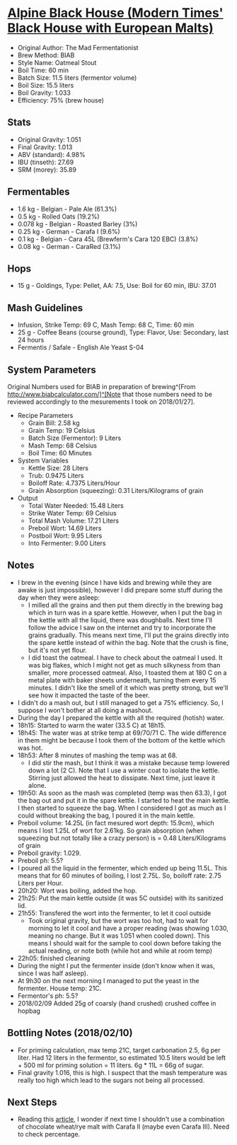 [Alpine Black House (Modern Times' Black House with European Malts)](https://www.brewersfriend.com/homebrew/recipe/view/584592/alpine-black-house-modern-times-black-house-european-malts)
================


* Original Author: The Mad Fermentationist
* Brew Method: BIAB
* Style Name: Oatmeal Stout
* Boil Time: 60 min
* Batch Size: 11.5 liters (fermentor volume)
* Boil Size: 15.5 liters
* Boil Gravity: 1.033
* Efficiency: 75% (brew house)


Stats
-----

* Original Gravity: 1.051
* Final Gravity: 1.013
* ABV (standard): 4.98%
* IBU (tinseth): 27.69
* SRM (morey): 35.89

Fermentables
------------

* 1.6 kg - Belgian - Pale Ale (61.3%)
* 0.5 kg - Rolled Oats (19.2%)
* 0.078 kg - Belgian - Roasted Barley (3%)
* 0.25 kg - German - Carafa I (9.6%)
* 0.1 kg - Belgian - Cara 45L (Brewferm's Cara 120 EBC) (3.8%)
* 0.08 kg - German - CaraRed (3.1%)

Hops
----

* 15 g - Goldings, Type: Pellet, AA: 7.5, Use: Boil for 60 min, IBU: 37.01

Mash Guidelines
---------------

* Infusion, Strike Temp: 69 C, Mash Temp: 68 C, Time: 60 min
* 25 g - Coffee Beans (course ground), Type: Flavor, Use: Secondary, last 24 hours
* Fermentis / Safale - English Ale Yeast S-04

System Parameters
-----------------

Original Numbers used for BIAB in preparation of brewing^[From http://www.biabcalculator.com/]^[Note that those numbers need to be reviewed accordingly to the mesurements I took on 2018/01/27].

* Recipe Parameters
    * Grain Bill: 2.58 kg
    * Grain Temp: 19 Celsius
    * Batch Size (Fermentor): 9 Liters
    * Mash Temp: 68 Celsius
    * Boil Time: 60 Minutes
* System Variables
    * Kettle Size: 28 Liters
    * Trub: 0.9475 Liters
    * Boiloff Rate: 4.7375 Liters/Hour
    * Grain Absorption (squeezing): 0.31 Liters/Kilograms of grain
* Output
    * Total Water Needed: 15.48 Liters
    * Strike Water Temp: 69 Celsius
    * Total Mash Volume: 17.21 Liters
    * Preboil Wort: 14.69 Liters
    * Postboil Wort: 9.95 Liters
    * Into Fermenter: 9.00 Liters

Notes
-----

* I brew in the evening (since I have kids and brewing while they are awake is just impossible), however I did prepare some stuff during the day when they were asleep:
    * I milled all the grains and then put them directly in the brewing bag which in turn was in a spare kettle. However, when I put the bag in the kettle with all the liquid, there was doughballs. Next time I'll follow the advice I saw on the internet and try to incorporate the grains gradually. This means next time, I'll put the grains directly into the spare kettle instead of within the bag. Note that the crush is fine, but it's not yet flour.
    * I did toast the oatmeal. I have to check about the oatmeal I used. It was big flakes, which I might not get as much silkyness from than smaller, more processed oatmeal. Also, I toasted them at 180 C on a metal plate with baker sheets underneath, turning them every 15 minutes. I didn't like the smell of it which was pretty strong, but we'll see how it impacted the taste of the beer.
* I didn't do a mash out, but I still managed to get a 75% efficiency. So, I suppose I won't bother at all doing a mashout. 
* During the day I prepared the kettle with all the required (hotish) water.
* 18h15: Started to warm the water (33.5 C) at 18h15.
* 18h45: The water was at strike temp at 69/70/71 C. The wide difference in them might be because I took them of the bottom of the kettle which was hot.
* 18h53: After 8 minutes of mashing the temp was at 68.
    * I did stir the mash, but I think it was a mistake because temp lowered down a lot (2 C). Note that I use a winter coat to isolate the kettle. Stirring just allowed the heat to dissipate. Next time, just leave it alone.
* 19h50: As soon as the mash was completed (temp was then 63.3), I got the bag out and put it in the spare kettle. I started to heat the main kettle. I then started to squeeze the bag. When I considered I got as much as I could without breaking the bag, I poured it in the main kettle.
* Preboil volume: 14.25L (in fact mesured wort depth: 15.9cm), which means I lost 1.25L of wort for 2.61kg. So grain absorption (when squeezing but not totally like a crazy person) is  = 0.48 Liters/Kilograms of grain
* Preboil gravity: 1.029.
* Preboil ph: 5.5?
* I poured all the liquid in the fermenter, which ended up being 11.5L. This means that for 60 minutes of boiling, I lost 2.75L. So, boiloff rate: 2.75 Liters per Hour.
* 20h20: Wort was boiling, added the hop.
* 21h25: Put the main kettle outside (it was 5C outside) with its sanitized lid.
* 21h55: Transfered the wort into the fermenter, to let it cool outside
     * Took original gravity, but the wort was too hot, had to wait for morning to let it cool and have a proper reading (was showing 1.030, meaning no change. But it was 1.051 when cooled down). This means I should wait for the sample to cool down before taking the actual reading, or note both (while hot and while at room temp)
* 22h05: finished cleaning
* During the night I put the fermenter inside (don't know when it was, since I was half asleep).
* At 9h30 on the next morning I managed to put the yeast in the fermenter. House temp: 21C.
* Fermentor's ph: 5.5?
* 2018/02/09 Added 25g of coarsly (hand crushed) crushed coffee in hopbag


Bottling Notes (2018/02/10)
--------------

* For priming calculation, max temp 21C, target carbonation 2.5, 6g per liter. Had 12 liters in the fermentor, so estimated 10.5 liters would be left + 500 ml for priming solution = 11 liters. 6g * 11L = 66g of sugar.
* Final gravity 1.016, this is high. I suspect that the mash temperature was really too high which lead to the sugars not being all processed.

Next Steps
----------

* Reading this [article](https://byo.com/article/chocolate-malt/), I wonder if next time I shouldn't use a combination of chocolate wheat/rye malt with Carafa II (maybe even Carafa III). Need to check percentage.

